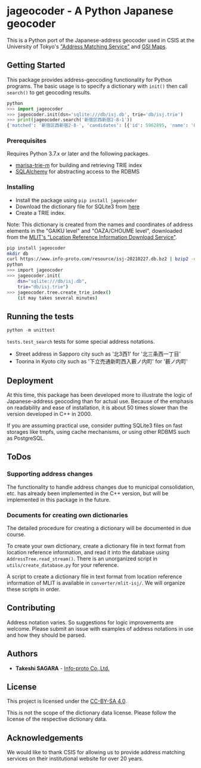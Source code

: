 # jageocoder - A Python Japanese geocoder

This is a Python port of the Japanese-address geocoder used in CSIS at the University of Tokyo's ["Address Matching Service"](https://newspat.csis.u-tokyo.ac.jp/geocode/modules/addmatch/index.php?content_id=1) and [GSI Maps](https://maps.gsi.go.jp/).

## Getting Started

This package provides address-geocoding functionality for Python programs. The basic usage is to specify a dictionary with `init()` then call `search()` to get geocoding results.

```python
python
>>> import jageocoder
>>> jageocoder.init(dsn='sqlite:///db/isj.db', trie='db/isj.trie')
>>> print(jageocoder.search('新宿区西新宿2-8-1'))
{'matched': '新宿区西新宿2-8-', 'candidates': [{'id': 5962895, 'name': '8番', 'x': 139.691778, 'y': 35.689627, 'level': 7, 'note': None, 'fullname': ['東京都', '新宿区', '西新宿', '二丁目', '8番']}]}
```

### Prerequisites

Requires Python 3.7.x or later and the following packages.

- [marisa-trie-m](https://pypi.org/project/marisa-trie-m/)
    for building and retrieving TRIE index
- [SQLAlchemy](https://pypi.org/project/SQLAlchemy/)
    for abstracting access to the RDBMS

### Installing

- Install the package using `pip install jageocoder`
- Download the dictionary file for SQLite3 from [here](https://www.info-proto.com/resource/isj-20210227.db.bz2)
- Create a TRIE index.

Note: This dictionary is created from the names and coordinates of address elements in the "GAIKU level" and "OAZA/CHOUME level", downloaded from the [MLIT's "Location Reference Information Download Service"](https://nlftp.mlit.go.jp/isj/index.html).

```sh
pip install jageocoder
mkdir db
curl https://www.info-proto.com/resource/isj-20210227.db.bz2 | bzip2 -dc > db/isj.db
python
>>> import jageocoder
>>> jageocoder.init(
	dsn="sqlite:///db/isj.db",
	trie="db/isj.trie")
>>> jageocoder.tree.create_trie_index()
    (it may takes several minutes)
```

## Running the tests

```python
python -m unittest
``` 

`tests.test_search` tests for some special address notations.

- Street address in Sapporo city such as '北3西1' for '北三条西一丁目'
- Toorina in Kyoto city such as '下立売通新町西入薮ノ内町' for '薮ノ内町'


## Deployment

At this time, this package has been developed more to illustrate the logic of Japanese-address geocoding than for actual use. Because of the emphasis on readability and ease of installation, it is about 50 times slower than the version developed in C++ in 2000.

If you are assuming practical use, consider putting SQLite3 files on fast storages like tmpfs, using cache mechanisms, or using other RDBMS such as PostgreSQL.

## ToDos

### Supporting address changes

The functionality to handle address changes due to municipal consolidation, etc. has already been implemented in the C++ version, but will be implemented in this package in the future.

### Documents for creating own dictionaries

The detailed procedure for creating a dictionary will be documented in due course.

To create your own dictionary, create a dictionary file in text format from location reference information, and read it into the database using `AddressTree.read_stream()`. There is an unorganized script in `utils/create_database.py` for your reference.

A script to create a dictionary file in text format from location reference information of MLIT is available in `converter/mlit-isj/`. We will organize these scripts in order.

## Contributing

Address notation varies. So suggestions for logic improvements are welcome. Please submit an issue with examples of address notations in use and how they should be parsed.

## Authors

* **Takeshi SAGARA** - [Info-proto Co.,Ltd.](https://www.info-proto.com/)

## License

This project is licensed under the [CC-BY-SA 4.0](https://creativecommons.org/licenses/by-sa/4.0/).

This is not the scope of the dictionary data license. Please follow the license of the respective dictionary data.

## Acknowledgements

We would like to thank CSIS for allowing us to provide address matching services on their institutional website for over 20 years.
